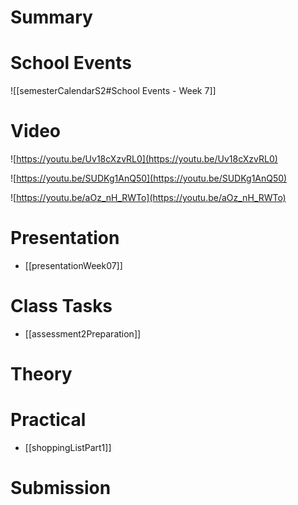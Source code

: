 
# Summary


# School Events
![[semesterCalendarS2#School Events - Week 7]] 

# Video
![https://youtu.be/Uv18cXzvRL0](https://youtu.be/Uv18cXzvRL0)

![https://youtu.be/SUDKg1AnQ50](https://youtu.be/SUDKg1AnQ50)

![https://youtu.be/aOz_nH_RWTo](https://youtu.be/aOz_nH_RWTo)


# Presentation
- [[presentationWeek07]]
# Class Tasks

- [[assessment2Preparation]]
# Theory


# Practical
- [[shoppingListPart1]]

# Submission
